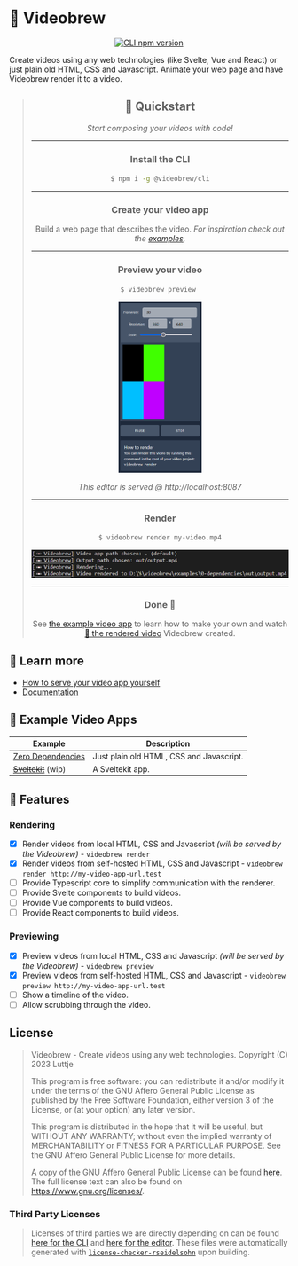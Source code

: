 # 📼 Videobrew

<div align="center">

[![CLI npm version](https://img.shields.io/npm/v/@videobrew/cli)](https://www.npmjs.com/package/@videobrew/cli)

</div>

Create videos using any web technologies (like Svelte, Vue and React) or just plain old HTML, CSS and Javascript. Animate your web page and have Videobrew render it to a video.

> <div align="center">
>
> ## 🚀 Quickstart
> *Start composing your videos with code!*
> 
> <hr>
>
> ### Install the CLI
> 
> ```bash
> $ npm i -g @videobrew/cli
> ```
> 
> <hr> 
>
> ### Create your video app
> Build a web page that describes the video. *For inspiration check out the [examples](#🧪-example-video-apps).*
> 
> <hr> 
>
> ### Preview your video
> 
> ```bash
> $ videobrew preview 
> ```
> 
> [<img src="./docs/editor-previewing-video-app.png" alt="Previewing a video app" width="150" />](./docs/editor-previewing-video-app.png)
>
> *This editor is served @ http://localhost:8087*
> 
> <hr> 
>
> ### Render
>   
> ```bash
> $ videobrew render my-video.mp4
> ```
>   
> [<img src="./docs/cli-rendering-video-app.png" alt="Rendering a video app" align="middle" width="500" />](./docs/cli-rendering-video-app.png)
> 
> <hr> 
>
> ### Done 🎉
> See [the example video app](./examples/0-dependencies/) to learn how to make your own and watch [📼 the rendered video](./examples/0-dependencies/out/output.mp4) Videobrew created.
>   
> </div>

## 📖 Learn more

* [How to serve your video app yourself](./docs/serving-video-apps.md)
* [Documentation](./docs/index.md)

## 🧪 Example Video Apps
| Example | Description |
| --- | --- |
| [Zero Dependencies](./examples/0-dependencies/) | Just plain old HTML, CSS and Javascript. |
| <s>[Sveltekit](./examples/sveltekit/)</s> (wip) | A Sveltekit app. |

## 📃 Features

### Rendering
- [x] Render videos from local HTML, CSS and Javascript *(will be served by the Videobrew)* - `videobrew render`
- [x] Render videos from self-hosted HTML, CSS and Javascript - `videobrew render http://my-video-app-url.test`
- [ ] Provide Typescript core to simplify communication with the renderer.
- [ ] Provide Svelte components to build videos.
- [ ] Provide Vue components to build videos.
- [ ] Provide React components to build videos.

### Previewing
- [x] Preview videos from local HTML, CSS and Javascript *(will be served by the Videobrew)* - `videobrew preview`
- [x] Preview videos from self-hosted HTML, CSS and Javascript - `videobrew preview http://my-video-app-url.test`
- [ ] Show a timeline of the video.
- [ ] Allow scrubbing through the video.

## License

> Videobrew - Create videos using any web technologies.
> Copyright (C) 2023  Luttje
> 
> This program is free software: you can redistribute it and/or modify
> it under the terms of the GNU Affero General Public License as published
> by the Free Software Foundation, either version 3 of the License, or
> (at your option) any later version.
> 
> This program is distributed in the hope that it will be useful,
> but WITHOUT ANY WARRANTY; without even the implied warranty of
> MERCHANTABILITY or FITNESS FOR A PARTICULAR PURPOSE.  See the
> GNU Affero General Public License for more details.
> 
> A copy of the GNU Affero General Public License can be found [here](./LICENSE). 
> The full license text can also be found on <https://www.gnu.org/licenses/>.

### Third Party Licenses
> Licenses of third parties we are directly depending on can be found [here for the CLI](./packages/cli/LICENSES-THIRD-PARTY) and [here for the editor](./packages/editor/LICENSES-THIRD-PARTY). These files were automatically generated with [`license-checker-rseidelsohn`](https://www.npmjs.com/package/license-checker-rseidelsohn) upon building.